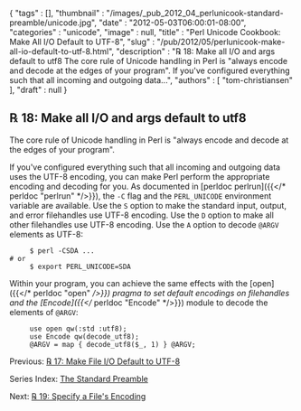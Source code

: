 {
   "tags" : [],
   "thumbnail" : "/images/_pub_2012_04_perlunicook-standard-preamble/unicode.jpg",
   "date" : "2012-05-03T06:00:01-08:00",
   "categories" : "unicode",
   "image" : null,
   "title" : "Perl Unicode Cookbook: Make All I/O Default to UTF-8",
   "slug" : "/pub/2012/05/perlunicook-make-all-io-default-to-utf-8.html",
   "description" : "℞ 18: Make all I/O and args default to utf8 The core rule of Unicode handling in Perl is \"always encode and decode at the edges of your program\". If you've configured everything such that all incoming and outgoing data...",
   "authors" : [
      "tom-christiansen"
   ],
   "draft" : null
}



℞ 18: Make all I/O and args default to utf8
-------------------------------------------

The core rule of Unicode handling in Perl is "always encode and decode at the edges of your program".

If you've configured everything such that all incoming and outgoing data uses the UTF-8 encoding, you can make Perl perform the appropriate encoding and decoding for you. As documented in [perldoc perlrun]({{</* perldoc "perlrun" */>}}), the `-C` flag and the `PERL_UNICODE` environment variable are available. Use the `S` option to make the standard input, output, and error filehandles use UTF-8 encoding. Use the `D` option to make all other filehandles use UTF-8 encoding. Use the `A` option to decode `@ARGV` elements as UTF-8:

         $ perl -CSDA ...
    # or
         $ export PERL_UNICODE=SDA

Within your program, you can achieve the same effects with the [open]({{</* perldoc "open" */>}}) pragma to set default encodings on filehandles and the [Encode]({{</* perldoc "Encode" */>}}) module to decode the elements of `@ARGV`:

         use open qw(:std :utf8);
         use Encode qw(decode_utf8);
         @ARGV = map { decode_utf8($_, 1) } @ARGV;

Previous: [℞ 17: Make File I/O Default to UTF-8](/pub/2012/05/perlunicook-make-file-io-default-to-utf-8.html)

Series Index: [The Standard Preamble](/pub/2012/04/perlunicook-standard-preamble.html)

Next: [℞ 19: Specify a File's Encoding](/pub/2012/05/perlunicook-specify-a-files-encoding.html)
